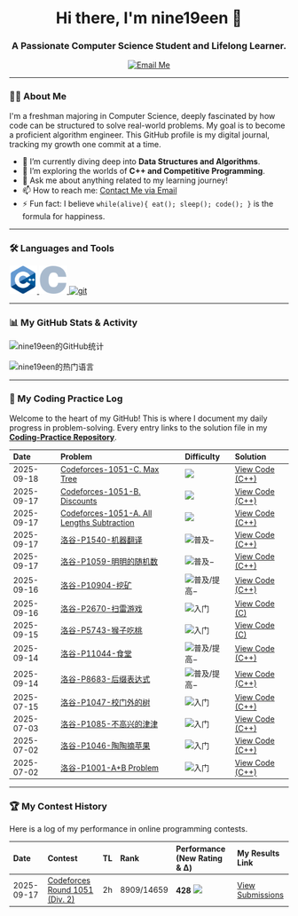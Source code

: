 <!-- 
  Hello! This is a more advanced and beautifully formatted README template.
  Just replace the placeholders like [你的名字或昵称] and `你的用户名` with your own information.
-->

<div align="center">

  <h1 align="center">Hi there, I'm nine19een 👋</h1>
  
  <h3 align="center">A Passionate Computer Science Student and Lifelong Learner.</h3>

  <p align="center">
    <a href="mailto:nine19eenowo@gmail.com">
      <img src="https://img.shields.io/badge/Gmail-D14836?style=for-the-badge&logo=gmail&logoColor=white" alt="Email Me"/>
    </a>
  </p>

</div>

---

### 👨‍💻 About Me

I'm a freshman majoring in Computer Science, deeply fascinated by how code can be structured to solve real-world problems. My goal is to become a proficient algorithm engineer. This GitHub profile is my digital journal, tracking my growth one commit at a time.

- 🌱 I’m currently diving deep into **Data Structures and Algorithms**.
- 🔭 I’m exploring the worlds of **C++ and Competitive Programming**.
- 💬 Ask me about anything related to my learning journey!
- 📫 How to reach me: [Contact Me via Email](mailto:nine19eenowo@gmail.com)
- ⚡ Fun fact: I believe `while(alive){ eat(); sleep(); code(); }` is the formula for happiness.

---

### 🛠️ Languages and Tools

  <a href="https://www.cplusplus.com/" target="_blank" rel="noreferrer">
    <img src="https://raw.githubusercontent.com/devicons/devicon/master/icons/cplusplus/cplusplus-original.svg" alt="cplusplus" width="50" height="50"/>
  </a>
  <a href="https://www.cprogramming.com/" target="_blank" rel="noreferrer">
    <img src="https://raw.githubusercontent.com/devicons/devicon/master/icons/c/c-original.svg" alt="c" width="50" height="50"/>
  </a>
  <a href="https://git-scm.com/" target="_blank" rel="noreferrer">
    <img src="https://www.vectorlogo.zone/logos/git-scm/git-scm-icon.svg" alt="git" width="50" height="50"/>
  </a>
</p>

---

### 📊 My GitHub Stats & Activity

  <img src="https://github-readme-stats.vercel.app/api?username=nine19een&show_icons=true&locale=en&theme=dracula&count_private=true" alt="nine19een的GitHub统计" />
  <br/><br/>
  <img src="https://github-readme-stats.vercel.app/api/top-langs?username=nine19een&layout=compact&locale=en&theme=dracula" alt="nine19een的热门语言" />

---

### 🚀 My Coding Practice Log

Welcome to the heart of my GitHub! This is where I document my daily progress in problem-solving. Every entry links to the solution file in my **[Coding-Practice Repository](https://github.com/nine19een/Coding-Practice)**.

| Date       | Problem                                                    | Difficulty                                                                                                   | Solution                                                                                  |
| :--------- | :--------------------------------------------------------- | :----------------------------------------------------------------------------------------------------------- | :---------------------------------------------------------------------------------------- |
| 2025-09-18 | [Codeforces-1051-C. Max Tree](https://codeforces.com/contest/2143/problem/C)       | <img src="https://img.shields.io/badge/Div.2%20C-03A89E?style=for-the-badge"> | [View Code (C++)](https://github.com/nine19een/Coding-Practice/blob/main/Codeforces-Round-1051-C.cpp) |
| 2025-09-17 | [Codeforces-1051-B. Discounts](https://codeforces.com/contest/2143/problem/B)       | <img src="https://img.shields.io/badge/Div.2%20B-008000?style=for-the-badge"> | [View Code (C++)](https://github.com/nine19een/Coding-Practice/blob/main/Codeforces-Round-1051-B.cpp) |
| 2025-09-17 | [Codeforces-1051-A. All Lengths Subtraction](https://codeforces.com/contest/2143/problem/A)       | <img src="https://img.shields.io/badge/Div.2%20A-008000?style=for-the-badge"> | [View Code (C++)](https://github.com/nine19een/Coding-Practice/blob/main/Codeforces-Round-1051-A.cpp) |
| 2025-09-17 | [洛谷-P1540-机器翻译](https://www.luogu.com.cn/problem/P1540)       | <img src="https://img.shields.io/badge/普及−-F39C11?style=for-the-badge" alt="普及−"> | [View Code (C++)](https://github.com/nine19een/Coding-Practice/blob/main/Luogu-P1540-C++.cpp) |
| 2025-09-17 | [洛谷-P1059-明明的随机数](https://www.luogu.com.cn/problem/P1059)       | <img src="https://img.shields.io/badge/普及−-F39C11?style=for-the-badge" alt="普及−"> | [View Code (C++)](https://github.com/nine19een/Coding-Practice/blob/main/Luogu-P1059-C++.cpp) |
| 2025-09-16 | [洛谷-P10904-挖矿](https://www.luogu.com.cn/problem/P10904)       | <img src="https://img.shields.io/badge/普及%2F提高−-FFC116?style=for-the-badge" alt="普及/提高−"> | [View Code (C++)](https://github.com/nine19een/Coding-Practice/blob/main/Luogu-P10904-C++.cpp) |
| 2025-09-16 | [洛谷-P2670-扫雷游戏](https://www.luogu.com.cn/problem/P2670)       | <img src="https://img.shields.io/badge/入门-FE4C61?style=for-the-badge" alt="入门"> | [View Code (C)](https://github.com/nine19een/Coding-Practice/blob/main/Luogu-P2670-C.cpp) |
| 2025-09-15 | [洛谷-P5743-猴子吃桃](https://www.luogu.com.cn/problem/P5743)      | <img src="https://img.shields.io/badge/入门-FE4C61?style=for-the-badge" alt="入门"> | [View Code (C)](https://github.com/nine19een/Coding-Practice/blob/main/Luogu-P5743-C.cpp) |
| 2025-09-14 | [洛谷-P11044-食堂](https://www.luogu.com.cn/problem/P11044)       | <img src="https://img.shields.io/badge/普及%2F提高−-FFC116?style=for-the-badge" alt="普及/提高−"> | [View Code (C++)](https://github.com/nine19een/Coding-Practice/blob/main/Luogu-P11044-C++.cpp) |
| 2025-09-14 | [洛谷-P8683-后缀表达式](https://www.luogu.com.cn/problem/P8683)       | <img src="https://img.shields.io/badge/普及%2F提高−-FFC116?style=for-the-badge" alt="普及/提高−"> | [View Code (C++)](https://github.com/nine19een/Coding-Practice/blob/main/Luogu-P8683-C++.cpp) |
| 2025-07-15 | [洛谷-P1047-校门外的树](https://www.luogu.com.cn/problem/P1047)       | <img src="https://img.shields.io/badge/入门-FE4C61?style=for-the-badge" alt="入门"> | [View Code (C++)](https://github.com/nine19een/Coding-Practice/blob/main/Luogu-P1047-C++.cpp) |
| 2025-07-03 | [洛谷-P1085-不高兴的津津](https://www.luogu.com.cn/problem/P1085)       | <img src="https://img.shields.io/badge/入门-FE4C61?style=for-the-badge" alt="入门"> | [View Code (C++)](https://github.com/nine19een/Coding-Practice/blob/main/Luogu-P1085-C++.cpp) |
| 2025-07-02 | [洛谷-P1046-陶陶摘苹果](https://www.luogu.com.cn/problem/P1046)       | <img src="https://img.shields.io/badge/入门-FE4C61?style=for-the-badge" alt="入门"> | [View Code (C++)](https://github.com/nine19een/Coding-Practice/blob/main/Luogu-P1046-C%2B%2B.cpp) |
| 2025-07-02 | [洛谷-P1001-A+B Problem](https://www.luogu.com.cn/problem/P1001)       | <img src="https://img.shields.io/badge/入门-FE4C61?style=for-the-badge" alt="入门"> | [View Code (C++)](https://github.com/nine19een/Coding-Practice/blob/main/Luogu-P1001-C%2B%2B.cpp) |

<!-- 
  ⬇️ 这是新题目的模板行，把它复制到表格的 |:---| 下方来添加新题目 ⬇️

| YYYY-MM-DD | [题目编号. 题目名称](题目链接)       | <img src="https://img.shields.io/badge/难度-颜色?style=for-the-badge" alt="难度"> | [View Code (语言)](代码文件链接) |

  难度徽章选择:
  <img src="https://img.shields.io/badge/入门-FE4C61?style=for-the-badge" alt="入门">
  <img src="https://img.shields.io/badge/普及−-F39C11?style=for-the-badge" alt="普及−">
  <img src="https://img.shields.io/badge/普及%2F提高−-FFC116?style=for-the-badge" alt="普及/提高−">
  <img src="https://img.shields.io/badge/普及%2B%2F提高-52C41A?style=for-the-badge" alt="普及+/提高">
  <img src="https://img.shields.io/badge/提高%2B%2F省选−-3498DB?style=for-the-badge" alt="提高+/省选−">
  <img src="https://img.shields.io/badge/省选%2FNOI−-9D3DCF?style=for-the-badge" alt="省选/NOI−">
  <img src="https://img.shields.io/badge/NOI%2FNOI%2B%2FCTSC-0E1D69?style=for-the-badge" alt="NOI/NOI+/CTSC">
-->

---

### 🏆 My Contest History
Here is a log of my performance in online programming contests.

| Date       | Contest                                                              | TL      | Rank      | Performance (New Rating & Δ)                                                               | My Results Link                               |
| :--------- | :------------------------------------------------------------------- | :-------- | :-------- | :----------------------------------------------------------------------------------------- | :-------------------------------------------- |
| 2025-09-17 | [Codeforces Round 1051 (Div. 2)](https://codeforces.com/contest/2143) | 2h | 8909/14659 | <b>428</b> <img src="https://img.shields.io/badge/%2B428-43A047?style=flat-square"> | [View Submissions](https://codeforces.com/contest/2143/my) |

<!-- 
  ⬇️ 这是新比赛的模板行，把它复制到表格的 |:---| 下方来添加新记录 ⬇️

| YYYY-MM-DD | [比赛全名](比赛链接) |时间限制| 你的排名 | <b>新Rating</b> 徽章 | [View Submissions](你的结果链接) |

  Rating 变化徽章模板 (把数字和颜色换掉):
  - Rating 上升: <img src="https://img.shields.io/badge/%2B数字-43A047?style=flat-square">
  - Rating 下降: <img src="https://img.shields.io/badge/--数字-E53935?style=flat-square">
-->
